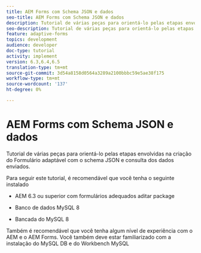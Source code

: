 ```yaml
---
title: AEM Forms com Schema JSON e dados
seo-title: AEM Forms com Schema JSON e dados
description: Tutorial de várias peças para orientá-lo pelas etapas envolvidas na criação do Formulário adaptável com o schema JSON e consulta dos dados enviados.
seo-description: Tutorial de várias peças para orientá-lo pelas etapas envolvidas na criação do Formulário adaptável com o schema JSON e consulta dos dados enviados.
feature: adaptive-forms
topics: development
audience: developer
doc-type: tutorial
activity: implement
version: 6.3,6.4,6.5
translation-type: tm+mt
source-git-commit: 3d54a8158d0564a3289a2100bbbc59e5ae38f175
workflow-type: tm+mt
source-wordcount: '137'
ht-degree: 0%

---
```



# AEM Forms com Schema JSON e dados

Tutorial de várias peças para orientá-lo pelas etapas envolvidas na criação do Formulário adaptável com o schema JSON e consulta dos dados enviados.

Para seguir este tutorial, é recomendável que você tenha o seguinte instalado

* AEM 6.3 ou superior com formulários adequados aditar package

* Banco de dados MySQL 8

* Bancada do MySQL 8

Também é recomendável que você tenha algum nível de experiência com o AEM e o AEM Forms. Você também deve estar familiarizado com a instalação do MySQL DB e do Workbench MySQL


